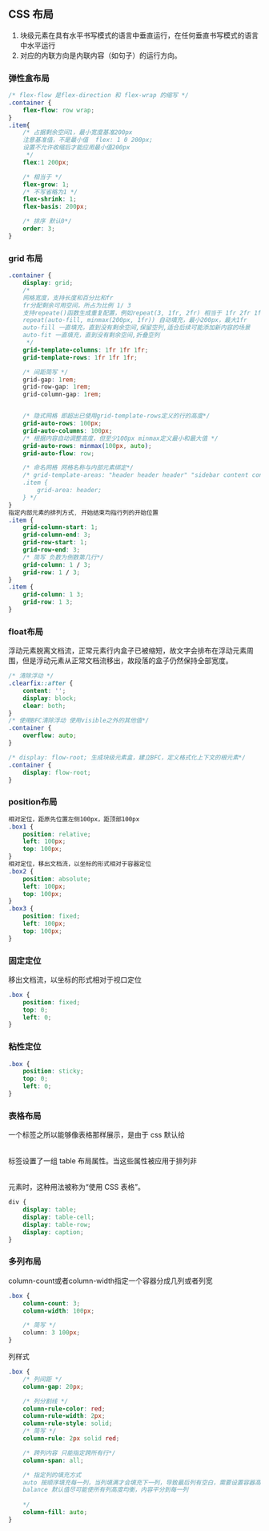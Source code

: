 ## CSS 布局
1. 块级元素在具有水平书写模式的语言中垂直运行，在任何垂直书写模式的语言中水平运行
2. 对应的内联方向是内联内容（如句子）的运行方向。

### 弹性盒布局
```css
/* flex-flow 是flex-direction 和 flex-wrap 的缩写 */
.container {
    flex-flow: row wrap;
}
.item{
    /* 占据剩余空间1，最小宽度基准200px 
    注意基准值，不是最小值  flex: 1 0 200px;  
    设置不允许收缩后才能应用最小值200px
     */
    flex:1 200px;

    /* 相当于 */
    flex-grow: 1;
    /* 不写省略为1 */
    flex-shrink: 1;
    flex-basis: 200px;

    /* 排序 默认0*/
    order: 3;
}
```

### grid 布局
```css
.container {
    display: grid;
    /* 
    网格宽度，支持长度和百分比和fr
    fr分配剩余可用空间，所占为比例 1/ 3
    支持repeate()函数生成重复配置，例如repeat(3, 1fr, 2fr) 相当于 1fr 2fr 1fr 2fr 1fr 2fr
    repeat(auto-fill, minmax(200px, 1fr)) 自动填充，最小200px，最大1fr
    auto-fill 一直填充，直到没有剩余空间,保留空列,适合后续可能添加新内容的场景
    auto-fit 一直填充，直到没有剩余空间,折叠空列
     */
    grid-template-columns: 1fr 1fr 1fr;
    grid-template-rows: 1fr 1fr 1fr;

    /* 间距简写 */
    grid-gap: 1rem;
    grid-row-gap: 1rem;
    grid-column-gap: 1rem;


    /* 隐式网格 即超出已使用grid-template-rows定义的行的高度*/
    grid-auto-rows: 100px;
    grid-auto-columns: 100px;
    /* 根据内容自动调整高度，但至少100px minmax定义最小和最大值 */
    grid-auto-rows: minmax(100px, auto);
    grid-auto-flow: row;

    /* 命名网格 网格名称与内部元素绑定*/
    /* grid-template-areas: "header header header" "sidebar content content" "footer footer footer";
    .item {
        grid-area: header;
    } */
}
指定内部元素的排列方式, 开始结束均指行列的开始位置
.item {
    grid-column-start: 1;
    grid-column-end: 3;
    grid-row-start: 1;
    grid-row-end: 3;
    /* 简写 负数为倒数第几行*/
    grid-column: 1 / 3;
    grid-row: 1 / 3;
}
.item {
    grid-column: 1 3;
    grid-row: 1 3;
}
```


### float布局
浮动元素脱离文档流，正常元素行内盒子已被缩短，故文字会排布在浮动元素周围，但是浮动元素从正常文档流移出，故段落的盒子仍然保持全部宽度。
```css
/* 清除浮动 */
.clearfix::after {
    content: '';
    display: block;
    clear: both;
}
/* 使用BFC清除浮动 使用visible之外的其他值*/
.container {
    overflow: auto;
}

/* display: flow-root; 生成块级元素盒，建立BFC，定义格式化上下文的根元素*/
.container {
    display: flow-root;
}
```

### position布局
```css
相对定位，距原先位置左侧100px，距顶部100px
.box1 {
    position: relative;
    left: 100px;
    top: 100px;
}
相对定位，移出文档流，以坐标的形式相对于容器定位
.box2 {
    position: absolute;
    left: 100px;
    top: 100px; 
}
.box3 {
    position: fixed;
    left: 100px;
    top: 100px;
}
```

### 固定定位
移出文档流，以坐标的形式相对于视口定位
```css
.box {
    position: fixed;
    top: 0;
    left: 0;
}
```

### 粘性定位
```css
.box {
    position: sticky;
    top: 0;
    left: 0;
}
```

### 表格布局
一个<table>标签之所以能够像表格那样展示，是由于 css 默认给<table>标签设置了一组 table 布局属性。当这些属性被应用于排列非<table>元素时，这种用法被称为“使用 CSS 表格”。

```css
div {
    display: table;
    display: table-cell;
    display: table-row;
    display: caption;
}
```

### 多列布局
column-count或者column-width指定一个容器分成几列或者列宽
```css
.box {
    column-count: 3;
    column-width: 100px;

    /* 简写 */
    column: 3 100px;
}
```
列样式
```css
.box {
    /* 列间距 */
    column-gap: 20px;

    /* 列分割线 */
    column-rule-color: red;
    column-rule-width: 2px;
    column-rule-style: solid;
    /* 简写 */
    column-rule: 2px solid red;

    /* 跨列内容 只能指定跨所有行*/
    column-span: all;

    /* 指定列的填充方式 
    auto 按顺序填充每一列，当列填满才会填充下一列，导致最后列有空白，需要设置容器高度
    balance 默认值尽可能使所有列高度均衡，内容平分到每一列
    
    */
    column-fill: auto;
}
```